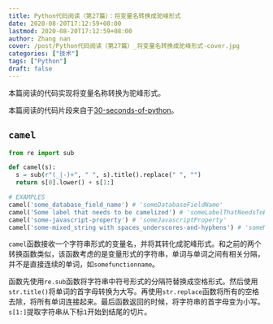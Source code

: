 ```yaml
---
title: Python代码阅读（第27篇）：将变量名转换成驼峰形式
date: 2020-08-20T17:12:59+08:00
lastmod: 2020-08-20T17:12:59+08:00
author: Zhang nan
cover: /post/Python代码阅读（第27篇）_将变量名转换成驼峰形式-cover.jpg
categories: ["技术"]
tags: ["Python"]
draft: false
---
```


本篇阅读的代码实现将变量名称转换为驼峰形式。

本篇阅读的代码片段来自于[30-seconds-of-python](https://github.com/30-seconds/30-seconds-of-python)。

<!--more-->

## `camel`

```python
from re import sub

def camel(s):
  s = sub(r"(_|-)+", " ", s).title().replace(" ", "")
  return s[0].lower() + s[1:]

# EXAMPLES
camel('some_database_field_name') # 'someDatabaseFieldName'
camel('Some label that needs to be camelized') # 'someLabelThatNeedsToBeCamelized'
camel('some-javascript-property') # 'someJavascriptProperty'
camel('some-mixed_string with spaces_underscores-and-hyphens') # 'someMixedStringWithSpacesUnderscoresAndHyphens'
```

`camel`函数接收一个字符串形式的变量名，并将其转化成驼峰形式。和之前的两个转换函数类似，该函数考虑的是变量形式的字符串，单词与单词之间有相关分隔，并不是直接连续的单词，如`somefunctionname`。

函数先使用`re.sub`函数将字符串中符号形式的分隔符替换成空格形式。然后使用`str.title()`将单词的首字母转换为大写。再使用`str.replace`函数将所有的空格去除，将所有单词连接起来。最后函数返回的时候，将字符串的首字母变为小写。`s[1:]`提取字符串从下标`1`开始到结尾的切片。

